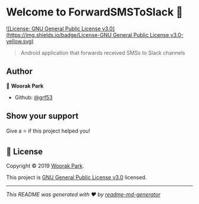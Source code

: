 # Welcome to ForwardSMSToSlack 👋
[![License: GNU General Public License v3.0](https://img.shields.io/badge/License-GNU General Public License v3.0-yellow.svg)](https://github.com/lunit-io/ForwardSMSToSlack/blob/master/LICENSE)

> Android application that forwards received SMSs to Slack channels

## Author

👤 **Woorak Park**

* Github: [@grf53](https://github.com/grf53)

## Show your support

Give a ⭐️ if this project helped you!


## 📝 License

Copyright © 2019 [Woorak Park](https://github.com/grf53).

This project is [GNU General Public License v3.0](https://github.com/lunit-io/ForwardSMSToSlack/blob/master/LICENSE) licensed.

***
_This README was generated with ❤️ by [readme-md-generator](https://github.com/kefranabg/readme-md-generator)_